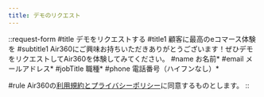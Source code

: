```yaml
---
title: デモのリクエスト
---
```


::request-form
#title
デモをリクエストする
#title1
顧客に最高のeコマース体験を
#subtitle1
Air360にご興味お持ちいただきありがとうございます！ぜひデモをリクエストしてAir360を体験してみてください。
#name
お名前*
#email
メールアドレス*
#jobTitle
職種*
#phone
電話番号（ハイフンなし）*

#rule
Air360の<span class="text-primary-600 hover:underline">[利用規約とプライバシーポリシー](/privacy-policy)</span>に同意するものとします。
::